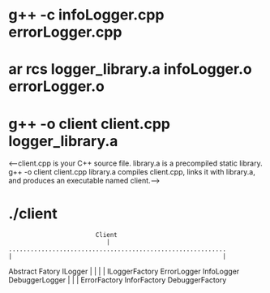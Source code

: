 # g++ -c infoLogger.cpp errorLogger.cpp

# ar rcs logger_library.a infoLogger.o errorLogger.o

# g++ -o client client.cpp logger_library.a

<--client.cpp is your C++ source file.
library.a is a precompiled static library.
g++ -o client client.cpp library.a compiles client.cpp, links it with library.a, and produces an executable named client.-->

# ./client

                            Client 
                               | 
    ............................................................
    |                                                          |
Abstract Fatory                                             ILogger
    |                                                           |           |           |
ILoggerFactory                                             ErrorLogger   InfoLogger DebuggerLogger
|                   |            |
ErrorFactory   InforFactory    DebuggerFactory 

